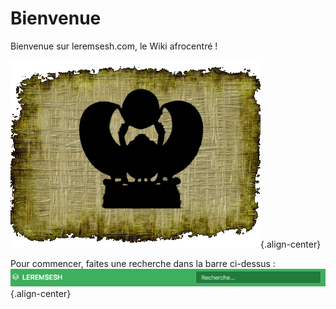 <!-- TITLE: LEREMSESH.COM -->
<!-- SUBTITLE: Page d'acceuil -->


# Bienvenue
Bienvenue sur leremsesh.com, le Wiki afrocentré !

![Logo Leremsesh Com](/uploads/logo/logo-leremsesh-com.png "Logo Leremsesh Com"){.align-center}

Pour commencer, faites une recherche dans la barre ci-dessus :
![Zone De Recherche](/uploads/interface-web-leremsesh/zone-de-recherche.png "Zone De Recherche"){.align-center}
